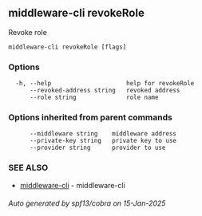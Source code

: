 ## middleware-cli revokeRole

Revoke role

```
middleware-cli revokeRole [flags]
```

### Options

```
  -h, --help                     help for revokeRole
      --revoked-address string   revoked address
      --role string              role name
```

### Options inherited from parent commands

```
      --middleware string    middleware address
      --private-key string   private key to use
      --provider string      provider to use
```

### SEE ALSO

* [middleware-cli](../middleware-cli.md)	 - middleware-cli

###### Auto generated by spf13/cobra on 15-Jan-2025
